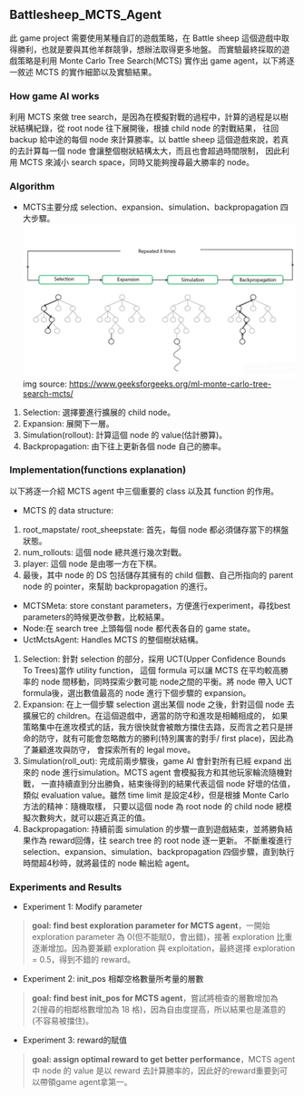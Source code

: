## Battlesheep_MCTS_Agent
此 game project 需要使用某種自訂的遊戲策略，在 Battle sheep 這個遊戲中取得勝利，也就是要與其他羊群競爭，想辦法取得更多地盤。
而實驗最終採取的遊戲策略是利用 Monte Carlo Tree Search(MCTS) 實作出 game agent，以下將逐一敘述 MCTS 的實作細節以及實驗結果。

### How game AI works
利用 MCTS 來做 tree search，是因為在模擬對戰的過程中，計算的過程是以樹狀結構紀錄，從 root node 往下展開後，根據 child node 的對戰結果，
往回 backup 給中途的每個 node 來計算勝率。以 battle sheep 這個遊戲來說，若真的去計算每一個 node 會讓整個樹狀結構太大，而且也會超過時間限制，
因此利用 MCTS 來減小 search space，同時又能夠搜尋最大勝率的 node。

### Algorithm
- MCTS主要分成 selection、expansion、simulation、backpropagation 四大步驟。
![image](https://github.com/Tristaaaa/Battlesheep_MCTS_Agent/blob/main/test/mcts_own.png)img source: https://www.geeksforgeeks.org/ml-monte-carlo-tree-search-mcts/
1. Selection: 選擇要進行擴展的 child node。
2. Expansion: 展開下一層。
3. Simulation(rollout): 計算這個 node 的 value(估計勝算)。
4. Backpropagation: 由下往上更新各個 node 自己的勝率。

### Implementation(functions explanation)
以下將逐一介紹 MCTS agent 中三個重要的 class 以及其 function 的作用。
- MCTS 的 data structure: 
1. root_mapstate/ root_sheepstate: 首先，每個 node 都必須儲存當下的棋盤狀態。
2. num_rollouts: 這個 node 總共進行幾次對戰。
3. player: 這個 node 是由哪一方在下棋。
4. 最後，其中 node 的 DS 包括儲存其擁有的 child 個數、自己所指向的 parent node 的 pointer，來幫助 backpropagation 的進行。

- MCTSMeta: store constant parameters，方便進行experiment，尋找best parameters的時候更改參數，比較結果。
- Node:在 search tree 上頭每個 node 都代表各自的 game state。
- UctMctsAgent: Handles MCTS 的整個樹狀結構。
1. Selection: 針對 selection 的部分，採用 UCT(Upper Confidence Bounds To Trees)當作 utility function，
這個 formula 可以讓 MCTS 在平均較高勝率的 node 間移動，同時探索少數可能 node之間的平衡。將 node 帶入 UCT formula後，選出數值最高的 node 進行下個步驟的 expansion。
2. Expansion: 在上一個步驟 selection 選出某個 node 之後，針對這個 node 去擴展它的 children。在這個遊戲中，適當的防守和進攻是相輔相成的，
如果策略集中在進攻模式的話，我方很快就會被敵方擋住去路，反而言之若只是拼命的防守，就有可能會忽略敵方的勝利(特別厲害的對手/ first place)，因此為了兼顧進攻與防守，
會探索所有的 legal move。
3. Simulation(roll_out): 完成前兩步驟後，game AI 會針對所有已經 expand 出來的 node 進行simulation。MCTS agent 會模擬我方和其他玩家輪流隨機對戰，
一直持續直到分出勝負，結束後得到的結果代表這個 node 好壞的估值，類似 evaluation value。雖然 time limit 是設定4秒，但是根據 Monte Carlo 方法的精神：隨機取樣，
只要以這個 node 為 root node 的 child node 總模擬次數夠大，就可以趨近真正的值。
4. Backpropagation: 持續前面 simulation 的步驟一直到遊戲結束，並將勝負結果作為 reward回傳，往 search tree 的 root node 逐一更新。
不斷重複進行 selection、expansion、simulation、backpropagation 四個步驟，直到執行時間超4秒時，就將最佳的 node 輸出給 agent。

### Experiments and Results
- Experiment 1: Modify parameter
> **goal: find best exploration parameter for MCTS agent**，一開始 exploration parameter 為 0(但不能賦0，會出錯)，接著 exploration 比重逐漸增加。因為要兼顧 exploration 與 exploitation，最終選擇 exploration = 0.5，得到不錯的 reward。


- Experiment 2: init_pos 相鄰空格數量所考量的層數
> **goal: find best init_pos for MCTS agent**，嘗試將檢查的層數增加為 2(搜尋的相鄰格數增加為 18 格)，因為自由度提高，所以結果也是滿意的(不容易被擋住)。

- Experiment 3: reward的賦值
> **goal: assign optimal reward to get better performance**，MCTS agent 中 node 的 value 是以 reward 去計算勝率的，因此好的reward重要到可以帶領game agent拿第一。






